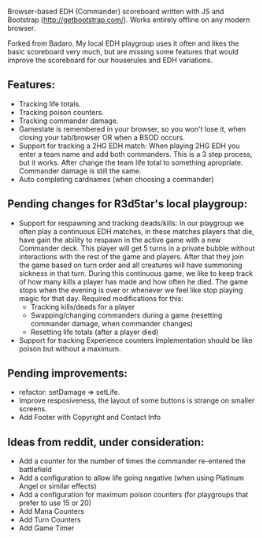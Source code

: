 Browser-based EDH (Commander) scoreboard written with JS and Bootstrap (http://getbootstrap.com/). Works entirely offline on any modern browser.

Forked from Badaro. My local EDH playgroup uses it often and likes the basic scoreboard very much, but are missing some features that would improve the scoreboard for our houserules and EDH variations.

## Features:
- Tracking life totals.
- Tracking poison counters.
- Tracking commander damage.
- Gamestate is remembered in your browser, so you won't lose it, when closing your tab/browser OR when a BSOD occurs.
- Support for tracking a 2HG EDH match: 
  When playing 2HG EDH you enter a team name and add both commanders. This is a 3 step process, but it works. After change the team life total to something apropriate. Commander damage is still the same.
- Auto completing cardnames (when choosing a commander)

## Pending changes for R3d5tar's local playgroup:
- Support for respawning and tracking deads/kills:
  In our playgroup we often play a continuous EDH matches, in these matches players that die, have gain the ability to respawn in the active game with a new Commander deck. This player will get 5 turns in a private bubble without interactions with the rest of the game and players. After that they join the game based on turn order and all creatures will have summoning sickness in that turn. 
  During this continuous game, we like to keep track of how many kills a player has made and how often he died.
  The game stops when the evening is over or whenever we feel like stop playing magic for that day.
  Required modifications for this:
  - Tracking kills/deads for a player
  - Swapping/changing commanders during a game (resetting commander damage, when commander changes)
  - Resetting life totals (after a player died)
- Support for tracking Experience counters
  Implementation should be like poison but without a maximum.

## Pending improvements:
- refactor: setDamage => setLife.
- Improve resposiveness, the layout of some buttons is strange on smaller screens. 
- Add Footer with Copyright and Contact Info

## Ideas from reddit, under consideration:
- Add a counter for the number of times the commander re-entered the battlefield
- Add a configuration to allow life going negative (when using Platinum Angel or similar effects)
- Add a configuration for maximum poison counters (for playgroups that prefer to use 15 or 20)
- Add Mana Counters
- Add Turn Counters
- Add Game Timer
